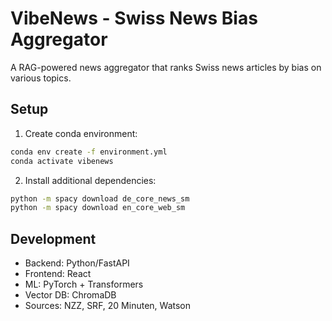 # VibeNews - Swiss News Bias Aggregator

A RAG-powered news aggregator that ranks Swiss news articles by bias on various topics.

## Setup

1. Create conda environment:
```bash
conda env create -f environment.yml
conda activate vibenews
```

2. Install additional dependencies:
```bash
python -m spacy download de_core_news_sm
python -m spacy download en_core_web_sm
```

## Development

- Backend: Python/FastAPI
- Frontend: React
- ML: PyTorch + Transformers  
- Vector DB: ChromaDB
- Sources: NZZ, SRF, 20 Minuten, Watson